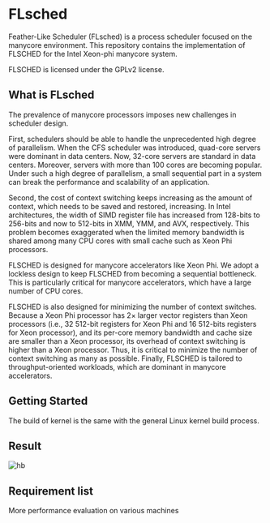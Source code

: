 # FLsched
Feather-Like Scheduler (FLsched) is a process scheduler focused on the manycore environment.
This repository contains the implementation of FLSCHED for the Intel Xeon-phi manycore system.

FLSCHED is licensed under the GPLv2 license.

## What is FLsched ##

The prevalence of manycore processors imposes new challenges in scheduler design.

First, schedulers should be able to handle the unprecedented high degree of parallelism.
When the CFS scheduler was introduced, quad-core servers were dominant in data centers.
Now, 32-core servers are standard in data centers.
Moreover, servers with more than 100 cores are becoming popular.
Under such a high degree of parallelism, a small sequential part in a system can break the performance and scalability of an application.

Second, the cost of context switching keeps increasing as the amount of context, which needs to be saved and restored, increasing.
In Intel architectures, the width of SIMD register file has increased from 128-bits to 256-bits and now to 512-bits in XMM, YMM, and AVX, respectively.
This problem becomes exaggerated when the limited memory bandwidth is shared among many CPU cores with small cache such as Xeon Phi processors.

FLSCHED is designed for manycore accelerators like Xeon Phi.
We adopt a lockless design to keep FLSCHED from becoming a sequential bottleneck.
This is particularly critical for manycore accelerators, which have a large number of CPU cores.

FLSCHED is also designed for minimizing the number of context switches.
Because a Xeon Phi processor has 2× larger vector registers than Xeon processors (i.e., 32 512-bit registers for Xeon Phi
and 16 512-bits registers for Xeon processor), and its per-core memory bandwidth and cache size are smaller than a Xeon processor, its overhead of context switching is higher than a Xeon processor.
Thus, it is critical to minimize the number of context switching as many as possible.
Finally, FLSCHED is tailored to throughput-oriented workloads, which are dominant in manycore accelerators.

## Getting Started ##

The build of kernel is the same with the general Linux kernel build process.

## Result ##

![hb](https://user-images.githubusercontent.com/44431107/138382838-93aa7460-2e80-4c96-af12-67d31831bafe.png)

## Requirement list

More performance evaluation on various machines




